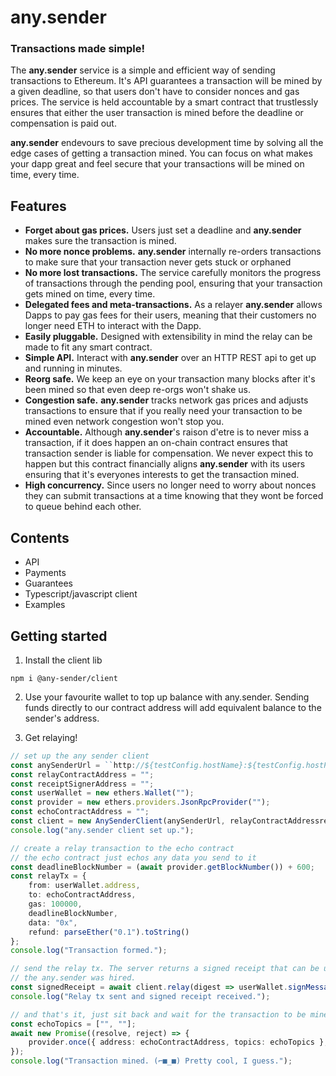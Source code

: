# any.sender
### Transactions made simple!

The **any.sender** service is a simple and efficient way of sending transactions to Ethereum. It's API guarantees a transaction will be mined by a given deadline, so that users don't have to consider nonces and gas prices. The service is held accountable by a smart contract that trustlessly ensures that either the user transaction is mined before the deadline or compensation is paid out.

**any.sender** endevours to save precious development time by solving all the edge cases of getting a transaction mined. You can focus on what makes your dapp great and feel secure that your transactions will be mined on time, every time.

## Features
* **Forget about gas prices.** Users just set a deadline and **any.sender** makes sure the transaction is mined.
* **No more nonce problems.** **any.sender** internally re-orders transactions to make sure that your transaction never gets stuck or orphaned
* **No more lost transactions.** The service carefully monitors the progress of transactions through the pending pool, ensuring that your transaction gets mined on time, every time.
* **Delegated fees and meta-transactions.** As a relayer **any.sender** allows Dapps to pay gas fees for their users, meaning that their customers no longer need ETH to interact with the Dapp.
* **Easily pluggable.** Designed with extensibility in mind the relay can be made to fit any smart contract.
* **Simple API.** Interact with **any.sender** over an HTTP REST api to get up and running in minutes.
* **Reorg safe.** We keep an eye on your transaction many blocks after it's been mined so that even deep re-orgs won't shake us.
* **Congestion safe.** **any.sender** tracks network gas prices and adjusts transactions to ensure that if you really need your transaction to be mined even network congestion won't stop you.
* **Accountable.** Although **any.sender**'s raison d'etre is to never miss a transaction, if it does happen an on-chain contract ensures that transaction sender is liable for compensation. We never expect this to happen but this contract financially aligns **any.sender** with its users ensuring that it's everyones interests to get the transaction mined.
* **High concurrency.** Since users no longer need to worry about nonces they can submit transactions at a time knowing that they wont be forced to queue behind each other.

## Contents
* API
* Payments
* Guarantees
* Typescript/javascript client
* Examples


## Getting started
1. Install the client lib
```
npm i @any-sender/client
```

2. Use your favourite wallet to top up balance with any.sender. Sending funds directly to our contract address will add equivalent balance to the sender's address.

3. Get relaying!
```typescript
// set up the any sender client
const anySenderUrl = ``http://${testConfig.hostName}:${testConfig.hostPort``;
const relayContractAddress = "";
const receiptSignerAddress = "";
const userWallet = new ethers.Wallet("");
const provider = new ethers.providers.JsonRpcProvider("");
const echoContractAddress = "";
const client = new AnySenderClient(anySenderUrl, relayContractAddressreceiptSignerAddress);
console.log("any.sender client set up.");

// create a relay transaction to the echo contract
// the echo contract just echos any data you send to it
const deadlineBlockNumber = (await provider.getBlockNumber()) + 600;
const relayTx = {
    from: userWallet.address,
    to: echoContractAddress,
    gas: 100000,
    deadlineBlockNumber,
    data: "0x",
    refund: parseEther("0.1").toString()
};
console.log("Transaction formed.");

// send the relay tx. The server returns a signed receipt that can be usedtoprove that
// the any.sender was hired.
const signedReceipt = await client.relay(digest => userWallet.signMessa(ethers.utils.arrayify(digest)), relayTx);
console.log("Relay tx sent and signed receipt received.");

// and that's it, just sit back and wait for the transaction to be mined
const echoTopics = ["", ""];
await new Promise((resolve, reject) => {
    provider.once({ address: echoContractAddress, topics: echoTopics },resolve;
});
console.log("Transaction mined. (⌐■_■) Pretty cool, I guess.");
```
